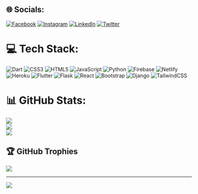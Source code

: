 
## 🌐 Socials:
[![Facebook](https://img.shields.io/badge/Facebook-%231877F2.svg?logo=Facebook&logoColor=white)](https://facebook.com/ziouche.aymen) [![Instagram](https://img.shields.io/badge/Instagram-%23E4405F.svg?logo=Instagram&logoColor=white)](https://instagram.com/aymen_zch) [![LinkedIn](https://img.shields.io/badge/LinkedIn-%230077B5.svg?logo=linkedin&logoColor=white)](https://linkedin.com/in/aymen-ziouche-277552202) [![Twitter](https://img.shields.io/badge/Twitter-%231DA1F2.svg?logo=Twitter&logoColor=white)](https://twitter.com/Aymen_zch) 

# 💻 Tech Stack:
![Dart](https://img.shields.io/badge/dart-%230175C2.svg?style=for-the-badge&logo=dart&logoColor=white) ![CSS3](https://img.shields.io/badge/css3-%231572B6.svg?style=for-the-badge&logo=css3&logoColor=white) ![HTML5](https://img.shields.io/badge/html5-%23E34F26.svg?style=for-the-badge&logo=html5&logoColor=white) ![JavaScript](https://img.shields.io/badge/javascript-%23323330.svg?style=for-the-badge&logo=javascript&logoColor=%23F7DF1E) ![Python](https://img.shields.io/badge/python-3670A0?style=for-the-badge&logo=python&logoColor=ffdd54) ![Firebase](https://img.shields.io/badge/firebase-%23039BE5.svg?style=for-the-badge&logo=firebase) ![Netlify](https://img.shields.io/badge/netlify-%23000000.svg?style=for-the-badge&logo=netlify&logoColor=#00C7B7) ![Heroku](https://img.shields.io/badge/heroku-%23430098.svg?style=for-the-badge&logo=heroku&logoColor=white) ![Flutter](https://img.shields.io/badge/Flutter-%2302569B.svg?style=for-the-badge&logo=Flutter&logoColor=white) ![Flask](https://img.shields.io/badge/flask-%23000.svg?style=for-the-badge&logo=flask&logoColor=white) ![React](https://img.shields.io/badge/react-%2320232a.svg?style=for-the-badge&logo=react&logoColor=%2361DAFB) ![Bootstrap](https://img.shields.io/badge/bootstrap-%23563D7C.svg?style=for-the-badge&logo=bootstrap&logoColor=white) ![Django](https://img.shields.io/badge/django-%23092E20.svg?style=for-the-badge&logo=django&logoColor=white) ![TailwindCSS](https://img.shields.io/badge/tailwindcss-%2338B2AC.svg?style=for-the-badge&logo=tailwind-css&logoColor=white)
# 📊 GitHub Stats:
![](https://github-readme-stats.vercel.app/api?username=aymen-ziouche&theme=tokyonight&hide_border=false&include_all_commits=false&count_private=false)<br/>
![](https://github-readme-streak-stats.herokuapp.com/?user=aymen-ziouche&theme=tokyonight&hide_border=false)<br/>
![](https://github-readme-stats.vercel.app/api/top-langs/?username=aymen-ziouche&theme=tokyonight&hide_border=false&include_all_commits=false&count_private=false&layout=compact)

## 🏆 GitHub Trophies
![](https://github-profile-trophy.vercel.app/?username=aymen-ziouche&theme=tokyonight&no-frame=true&no-bg=false&margin-w=4)

---
[![](https://visitcount.itsvg.in/api?id=aymen-ziouche&icon=2&color=6)](https://visitcount.itsvg.in)

